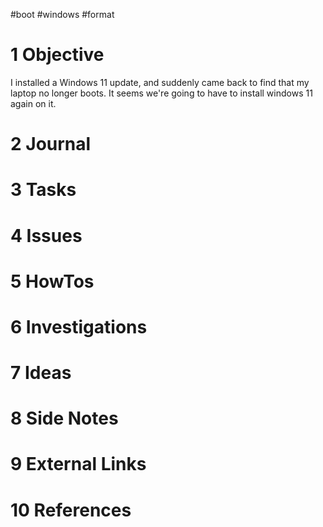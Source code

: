 #boot #windows #format


# 1 Objective

I installed a Windows 11 update, and suddenly came back to find that my laptop no longer boots. It seems we're going to have to install windows 11 again on it.

# 2 Journal

# 3 Tasks

# 4 Issues

# 5 HowTos

# 6 Investigations

# 7 Ideas

# 8 Side Notes
# 9 External Links

# 10 References

